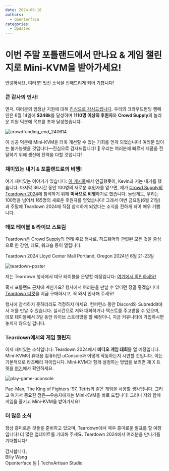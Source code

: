```yaml
---
date: 2024-06-18
authors:
  - Openterface
categories:
  - Updates
---
```


# 이번 주말 포틀랜드에서 만나요 & 게임 챌린지로 Mini-KVM을 받아가세요!

안녕하세요, 여러분! 멋진 소식을 전해드리게 되어 기쁩니다!

### 큰 감사의 인사!
먼저, 여러분의 엄청난 지원에 대해 [진심으로 감사드립니다](https://x.com/TechxArtisan/status/1801850068263178300). 우리의 크라우드펀딩 캠페인은 6월 14일에 **$248k**를 달성하며 **1110명 이상의 후원자**와 **Crowd Supply**의 놀라운 지원 덕분에 목표를 초과 달성했습니다.

![crowdfunding_end_240614](https://www.crowdsupply.com/img/b812/9768a2ad-1b78-45dd-966c-942c170fb812/crowdfunding-end-240614_jpg_md-xl.jpg)

이 성공 덕분에 Mini-KVM을 더욱 개선할 수 있는 기회를 얻게 되었습니다! 여러분 없이는 불가능했을 것입니다—진심으로 감사드립니다! 🧡 우리는 여러분께 빠르게 제품을 전달하기 위해 생산에 전력을 다할 것입니다!

### 재미있는 내기 & 포틀랜드로의 비행!
여기 재미있는 이야기가 있습니다: [이 게시물](https://www.crowdsupply.com/techxartisan/openterface-mini-kvm/updates/last-hours-to-back-and-mini-kvms-at-tech-frontlines)에서 언급했듯이, Kevin과 저는 내기를 했습니다. 마지막 36시간 동안 100명의 새로운 후원자를 얻으면, 제가 [Crowd Supply의 Teardown 2024](https://www.crowdsupply.com/teardown/portland-2024)에 참석하기 위해 **미국으로 비행**하기로 했습니다. 놀랍게도, 우리는 100명을 넘어서 165명의 새로운 후원자를 얻었습니다! 그래서 이번 금요일(6월 21일)과 주말에 Teardown 2024에 직접 참석하게 되었다는 소식을 전하게 되어 매우 기쁩니다.

### 데모 테이블 & 라이브 스트림
Teardown은 Crowd Supply의 연례 주요 행사로, 하드웨어와 관련된 모든 것을 중심으로 한 강연, 데모, 워크숍 등이 열립니다.

Teardown 2024 Lloyd Center Mall Portland, Oregon 2024년 6월 21-23일

![teardown-poster](https://www.crowdsupply.com/img/25ea/1d486985-1024-45ca-8b7d-0bdc388e25ea/twitter-1600-1900-td2024-wires_jpg_md-xl.jpg)

저는 Teardown 행사에서 데모 테이블을 운영할 예정입니다: [여기에서 확인하세요!](https://www.crowdsupply.com/teardown/portland-2024/demo/openterface-mini-kvm-turn-your-laptop-as-a-kvm-console)

혹시 포틀랜드 근처에 계신가요? 행사에서 여러분을 만날 수 있다면 정말 좋겠습니다! [Teardown 티켓](https://www.crowdsupply.com/teardown/portland-2024)을 지금 구매하시고, 꼭 와서 인사해 주세요!

행사에 참석하지 못하더라도 걱정하지 마세요. 컨퍼런스 동안 Discord와 Subreddit에서 저를 만날 수 있습니다. 실시간으로 저와 대화하거나 텍스트를 주고받을 수 있으며, 데모 테이블에서 3일 동안 라이브 스트리밍을 할 예정이니, 지금 커뮤니티에 가입하시면 놓치지 않으실 겁니다.

### Teardown에서의 게임 챌린지
이제 재미있는 소식입니다: Teardown 2024에서 **비디오 게임 대회**를 열 예정입니다. Mini-KVM이 휴대용 컴퓨터인 uConsole과 어떻게 작동하는지 시연할 것입니다. 이는 기본적으로 라즈베리 파이입니다. Mini-KVM과 함께 설정하는 방법을 보려면 제 X 트윗을 [여기](https://x.com/TechxArtisan/status/1802675690015424962)에서 확인하세요.

![play-game-uconsole](https://www.crowdsupply.com/img/c4d2/d5fe66f3-4f3e-4398-bd11-494ae317c4d2/play-game-uconsole_png_md-xl.jpg)

Pac-Man, The King of Fighters '97, Tetris와 같은 게임을 사용할 생각입니다. 그리고 여기서 중요한 점은—우승자에게는 Mini-KVM을 바로 드립니다! 그러니 저와 함께 게임을 즐기고 Mini-KVM을 받아가세요!

### 더 많은 소식
항상 흥미로운 것들을 준비하고 있으며, Teardown에서 매우 흥미로운 발표를 할 예정입니다! 더 많은 업데이트를 기대해 주세요. Teardown 2024에서 여러분을 만나기를 기대합니다!

감사합니다,  
Billy Wang  
Openterface 팀 | TechxArtisan Studio
